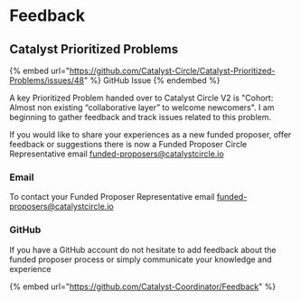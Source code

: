 # Feedback

## Catalyst Prioritized Problems

{% embed url="https://github.com/Catalyst-Circle/Catalyst-Prioritized-Problems/issues/48" %}
GitHub Issue
{% endembed %}

A key Prioritized Problem handed over to Catalyst Circle V2 is "Cohort: Almost non existing “collaborative layer” to welcome newcomers". I am beginning to gather feedback and track issues related to this problem.&#x20;

If you would like to share your experiences as a new funded proposer, offer feedback or suggestions there is now a Funded Proposer Circle Representative email [funded-proposers@catalystcircle.io](mailto:funded-proposers@catalystcircle.io)

### Email

To contact your Funded Proposer Representative email [funded-proposers@catalystcircle.io](mailto:funded-proposers@catalystcircle.io)

### GitHub

If you have a GitHub account do not hesitate to add feedback about the funded proposer process or simply communicate your knowledge and experience

{% embed url="https://github.com/Catalyst-Coordinator/Feedback" %}

###
